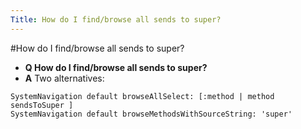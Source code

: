 ```yaml
---
Title: How do I find/browse all sends to super?
---
```

#How do I find/browse all sends to super?
- **Q How do I find/browse all sends to super?**
- **A** Two alternatives:
```
SystemNavigation default browseAllSelect: [:method | method sendsToSuper ]
SystemNavigation default browseMethodsWithSourceString: 'super'
```

